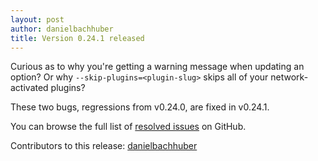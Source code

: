 ```yaml
---
layout: post
author: danielbachhuber
title: Version 0.24.1 released
---
```


Curious as to why you're getting a warning message when updating an option? Or why `--skip-plugins=<plugin-slug>` skips all of your network-activated plugins?

These two bugs, regressions from v0.24.0, are fixed in v0.24.1.

You can browse the full list of [resolved issues](https://github.com/fin-cli/fin-cli/issues?q=is%3Aclosed+milestone%3A0.24.1) on GitHub.

Contributors to this release: [danielbachhuber](https://github.com/danielbachhuber)
